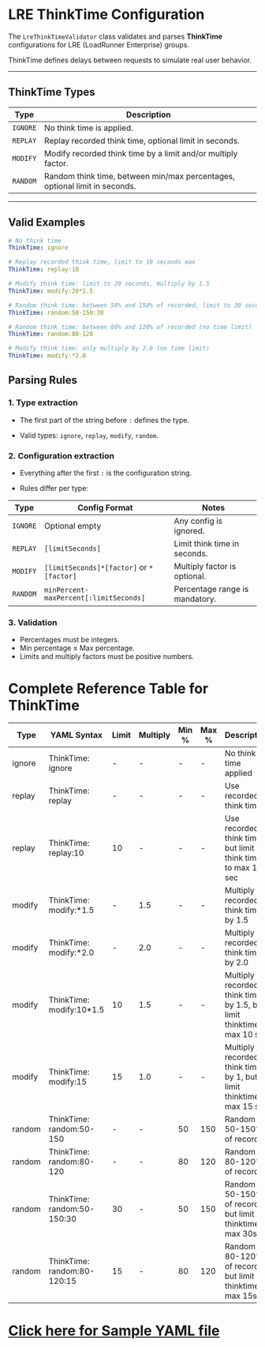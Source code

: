 # LRE ThinkTime Configuration

The `LreThinkTimeValidator` class validates and parses **ThinkTime** configurations for LRE (LoadRunner Enterprise)
groups.  

ThinkTime defines delays between requests to simulate real user behavior.

---

## ThinkTime Types

| Type     | Description                                                                |
|----------|----------------------------------------------------------------------------|
| `IGNORE` | No think time is applied.                                                  |
| `REPLAY` | Replay recorded think time, optional limit in seconds.                     |
| `MODIFY` | Modify recorded think time by a limit and/or multiply factor.              |
| `RANDOM` | Random think time, between min/max percentages, optional limit in seconds. |

---

## Valid Examples

```yaml
# No think time
ThinkTime: ignore

# Replay recorded think time, limit to 10 seconds max
ThinkTime: replay:10

# Modify think time: limit to 20 seconds, multiply by 1.5
ThinkTime: modify:20*1.5

# Random think time: between 50% and 150% of recorded, limit to 30 seconds
ThinkTime: random:50-150:30

# Random think time: between 80% and 120% of recorded (no time limit)
ThinkTime: random:80-120

# Modify think time: only multiply by 2.0 (no time limit)
ThinkTime: modify:*2.0
```

## Parsing Rules

### 1. Type extraction

* The first part of the string before `:` defines the type.

* Valid types: `ignore`, `replay`, `modify`, `random`.

### 2. Configuration extraction

* Everything after the first `:` is the configuration string.

* Rules differ per type:

| Type     | Config Format                            | Notes                          | 
|----------|------------------------------------------|--------------------------------|
| `IGNORE` | Optional empty                           | Any config is ignored.         |
| `REPLAY` | `[limitSeconds]`                         | Limit think time in seconds.   |
| `MODIFY` | `[limitSeconds]*[factor]` or `*[factor]` | Multiply factor is optional.   |
| `RANDOM` | `minPercent-maxPercent[:limitSeconds]`   | Percentage range is mandatory. |

### 3. Validation

* Percentages must be integers.
* Min percentage ≤ Max percentage.
* Limits and multiply factors must be positive numbers.

# Complete Reference Table for ThinkTime

| Type   | YAML Syntax                 | Limit | Multiply | Min % | Max % | Description                                                                |
|--------|-----------------------------|-------|----------|-------|-------|----------------------------------------------------------------------------|
| ignore | ThinkTime: ignore           | -     | -        | -     | -     | No think time applied                                                      |
| replay | ThinkTime: replay           | -     | -        | -     | -     | Use recorded think time                                                    |
| replay | ThinkTime: replay:10        | 10    | -        | -     | -     | Use recorded think time but limit think time to max 10 sec                 |
| modify | ThinkTime: modify:*1.5      | -     | 1.5      | -     | -     | Multiply the recorded think time by 1.5                                    |
| modify | ThinkTime: modify:*2.0      | -     | 2.0      | -     | -     | Multiply the recorded think time by 2.0                                    |
| modify | ThinkTime: modify:10*1.5    | 10    | 1.5      | -     | -     | Multiply the recorded think time by 1.5, but limit thinktime to max 10 sec |
| modify | ThinkTime: modify:15        | 15    | 1.0      | -     | -     | Multiply the recorded think time by 1, but limit thinktime to max 15 sec   |
| random | ThinkTime: random:50-150    | -     | -        | 50    | 150   | Random 50-150% of recorded                                                 |
| random | ThinkTime: random:80-120    | -     | -        | 80    | 120   | Random 80-120% of recorded                                                 |
| random | ThinkTime: random:50-150:30 | 30    | -        | 50    | 150   | Random 50-150% of recorded but limit thinktime to max 30s                  |
| random | ThinkTime: random:80-120:15 | 15    | -        | 80    | 120   | Random 80-120% of recorded but limit thinktime to max 15s                  |


# [Click here for Sample YAML file](sample-config.yaml.md)


